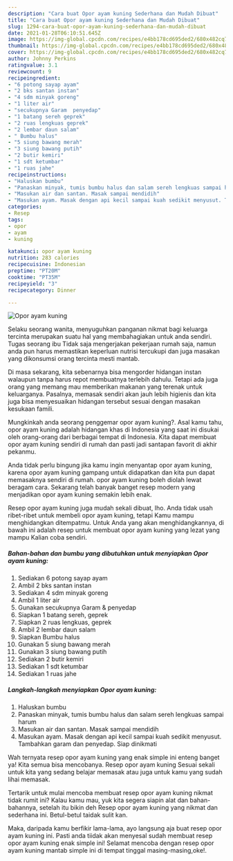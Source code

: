 ```yaml
---
description: "Cara buat Opor ayam kuning Sederhana dan Mudah Dibuat"
title: "Cara buat Opor ayam kuning Sederhana dan Mudah Dibuat"
slug: 1294-cara-buat-opor-ayam-kuning-sederhana-dan-mudah-dibuat
date: 2021-01-28T06:10:51.645Z
image: https://img-global.cpcdn.com/recipes/e4bb178cd695ded2/680x482cq70/opor-ayam-kuning-foto-resep-utama.jpg
thumbnail: https://img-global.cpcdn.com/recipes/e4bb178cd695ded2/680x482cq70/opor-ayam-kuning-foto-resep-utama.jpg
cover: https://img-global.cpcdn.com/recipes/e4bb178cd695ded2/680x482cq70/opor-ayam-kuning-foto-resep-utama.jpg
author: Johnny Perkins
ratingvalue: 3.1
reviewcount: 9
recipeingredient:
- "6 potong sayap ayam"
- "2 bks santan instan"
- "4 sdm minyak goreng"
- "1 liter air"
- "secukupnya Garam  penyedap"
- "1 batang sereh geprek"
- "2 ruas lengkuas geprek"
- "2 lembar daun salam"
- " Bumbu halus"
- "5 siung bawang merah"
- "3 siung bawang putih"
- "2 butir kemiri"
- "1 sdt ketumbar"
- "1 ruas jahe"
recipeinstructions:
- "Haluskan bumbu"
- "Panaskan minyak, tumis bumbu halus dan salam sereh lengkuas sampai harum"
- "Masukan air dan santan. Masak sampai mendidih"
- "Masukan ayam. Masak dengan api kecil sampai kuah sedikit menyusut. Tambahkan garam dan penyedap. Siap dinikmati"
categories:
- Resep
tags:
- opor
- ayam
- kuning

katakunci: opor ayam kuning 
nutrition: 283 calories
recipecuisine: Indonesian
preptime: "PT20M"
cooktime: "PT35M"
recipeyield: "3"
recipecategory: Dinner

---
```



![Opor ayam kuning](https://img-global.cpcdn.com/recipes/e4bb178cd695ded2/680x482cq70/opor-ayam-kuning-foto-resep-utama.jpg)

Selaku seorang wanita, menyuguhkan panganan nikmat bagi keluarga tercinta merupakan suatu hal yang membahagiakan untuk anda sendiri. Tugas seorang ibu Tidak saja mengerjakan pekerjaan rumah saja, namun anda pun harus memastikan keperluan nutrisi tercukupi dan juga masakan yang dikonsumsi orang tercinta mesti mantab.

Di masa  sekarang, kita sebenarnya bisa mengorder hidangan instan walaupun tanpa harus repot membuatnya terlebih dahulu. Tetapi ada juga orang yang memang mau memberikan makanan yang terenak untuk keluarganya. Pasalnya, memasak sendiri akan jauh lebih higienis dan kita juga bisa menyesuaikan hidangan tersebut sesuai dengan masakan kesukaan famili. 



Mungkinkah anda seorang penggemar opor ayam kuning?. Asal kamu tahu, opor ayam kuning adalah hidangan khas di Indonesia yang saat ini disukai oleh orang-orang dari berbagai tempat di Indonesia. Kita dapat membuat opor ayam kuning sendiri di rumah dan pasti jadi santapan favorit di akhir pekanmu.

Anda tidak perlu bingung jika kamu ingin menyantap opor ayam kuning, karena opor ayam kuning gampang untuk didapatkan dan kita pun dapat memasaknya sendiri di rumah. opor ayam kuning boleh diolah lewat beragam cara. Sekarang telah banyak banget resep modern yang menjadikan opor ayam kuning semakin lebih enak.

Resep opor ayam kuning juga mudah sekali dibuat, lho. Anda tidak usah ribet-ribet untuk membeli opor ayam kuning, tetapi Kamu mampu menghidangkan ditempatmu. Untuk Anda yang akan menghidangkannya, di bawah ini adalah resep untuk membuat opor ayam kuning yang lezat yang mampu Kalian coba sendiri.

<!--inarticleads1-->

##### Bahan-bahan dan bumbu yang dibutuhkan untuk menyiapkan Opor ayam kuning:

1. Sediakan 6 potong sayap ayam
1. Ambil 2 bks santan instan
1. Sediakan 4 sdm minyak goreng
1. Ambil 1 liter air
1. Gunakan secukupnya Garam &amp; penyedap
1. Siapkan 1 batang sereh, geprek
1. Siapkan 2 ruas lengkuas, geprek
1. Ambil 2 lembar daun salam
1. Siapkan  Bumbu halus
1. Gunakan 5 siung bawang merah
1. Gunakan 3 siung bawang putih
1. Sediakan 2 butir kemiri
1. Sediakan 1 sdt ketumbar
1. Sediakan 1 ruas jahe




<!--inarticleads2-->

##### Langkah-langkah menyiapkan Opor ayam kuning:

1. Haluskan bumbu
1. Panaskan minyak, tumis bumbu halus dan salam sereh lengkuas sampai harum
1. Masukan air dan santan. Masak sampai mendidih
1. Masukan ayam. Masak dengan api kecil sampai kuah sedikit menyusut. Tambahkan garam dan penyedap. Siap dinikmati




Wah ternyata resep opor ayam kuning yang enak simple ini enteng banget ya! Kita semua bisa mencobanya. Resep opor ayam kuning Sesuai sekali untuk kita yang sedang belajar memasak atau juga untuk kamu yang sudah lihai memasak.

Tertarik untuk mulai mencoba membuat resep opor ayam kuning nikmat tidak rumit ini? Kalau kamu mau, yuk kita segera siapin alat dan bahan-bahannya, setelah itu bikin deh Resep opor ayam kuning yang nikmat dan sederhana ini. Betul-betul taidak sulit kan. 

Maka, daripada kamu berfikir lama-lama, ayo langsung aja buat resep opor ayam kuning ini. Pasti anda tiidak akan menyesal sudah membuat resep opor ayam kuning enak simple ini! Selamat mencoba dengan resep opor ayam kuning mantab simple ini di tempat tinggal masing-masing,oke!.


